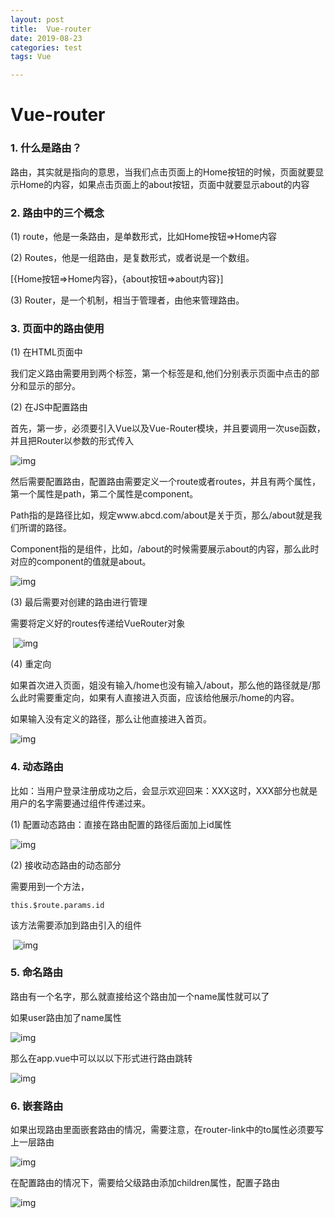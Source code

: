 ```yaml
---
layout: post
title:  Vue-router
date: 2019-08-23
categories: test
tags: Vue

---
```


# Vue-router

### 1. **什么是路由？**

路由，其实就是指向的意思，当我们点击页面上的Home按钮的时候，页面就要显示Home的内容，如果点击页面上的about按钮，页面中就要显示about的内容

### 2. **路由中的三个概念**

(1) route，他是一条路由，是单数形式，比如Home按钮=>Home内容

(2) Routes，他是一组路由，是复数形式，或者说是一个数组。

[{Home按钮=>Home内容}，{about按钮=>about内容}]

(3) Router，是一个机制，相当于管理者，由他来管理路由。

### 3. **页面中的路由使用**

(1) 在HTML页面中

我们定义路由需要用到两个标签，第一个标签是<router-link>和<router-view>,他们分别表示页面中点击的部分和显示的部分。

(2) 在JS中配置路由

首先，第一步，必须要引入Vue以及Vue-Router模块，并且要调用一次use函数，并且把Router以参数的形式传入

![img](file:///C:\Users\ADMINI~1\AppData\Local\Temp\ksohtml9700\wps3.jpg) 

然后需要配置路由，配置路由需要定义一个route或者routes，并且有两个属性，第一个属性是path，第二个属性是component。

Path指的是路径比如，规定www.abcd.com/about是关于页，那么/about就是我们所谓的路径。

Component指的是组件，比如，/about的时候需要展示about的内容，那么此时对应的component的值就是about。

![img](file:///C:\Users\ADMINI~1\AppData\Local\Temp\ksohtml9700\wps4.jpg) 

(3) 最后需要对创建的路由进行管理

需要将定义好的routes传递给VueRouter对象

​    ![img](file:///C:\Users\ADMINI~1\AppData\Local\Temp\ksohtml9700\wps5.jpg)

(4) 重定向

如果首次进入页面，姐没有输入/home也没有输入/about，那么他的路径就是/那么此时需要重定向，如果有人直接进入页面，应该给他展示/home的内容。

如果输入没有定义的路径，那么让他直接进入首页。

![img](file:///C:\Users\ADMINI~1\AppData\Local\Temp\ksohtml9700\wps6.jpg) 

 

### 4. **动态路由**

比如：当用户登录注册成功之后，会显示欢迎回来：XXX这时，XXX部分也就是用户的名字需要通过组件传递过来。

(1) 配置动态路由：直接在路由配置的路径后面加上id属性

![img](file:///C:\Users\ADMINI~1\AppData\Local\Temp\ksohtml9700\wps7.jpg) 

(2) 接收动态路由的动态部分

需要用到一个方法，

```
this.$route.params.id
```

该方法需要添加到路由引入的组件

​    ![img](file:///C:\Users\ADMINI~1\AppData\Local\Temp\ksohtml9700\wps8.jpg)

### 5. **命名路由**

路由有一个名字，那么就直接给这个路由加一个name属性就可以了

如果user路由加了name属性

![img](file:///C:\Users\ADMINI~1\AppData\Local\Temp\ksohtml9700\wps9.jpg) 

那么在app.vue中可以以以下形式进行路由跳转

![img](file:///C:\Users\ADMINI~1\AppData\Local\Temp\ksohtml9700\wps10.jpg) 

### 6. **嵌套路由**

如果出现路由里面嵌套路由的情况，需要注意，在router-link中的to属性必须要写上一层路由

![img](file:///C:\Users\ADMINI~1\AppData\Local\Temp\ksohtml9700\wps11.jpg) 

在配置路由的情况下，需要给父级路由添加children属性，配置子路由

![img](file:///C:\Users\ADMINI~1\AppData\Local\Temp\ksohtml9700\wps12.jpg) 





